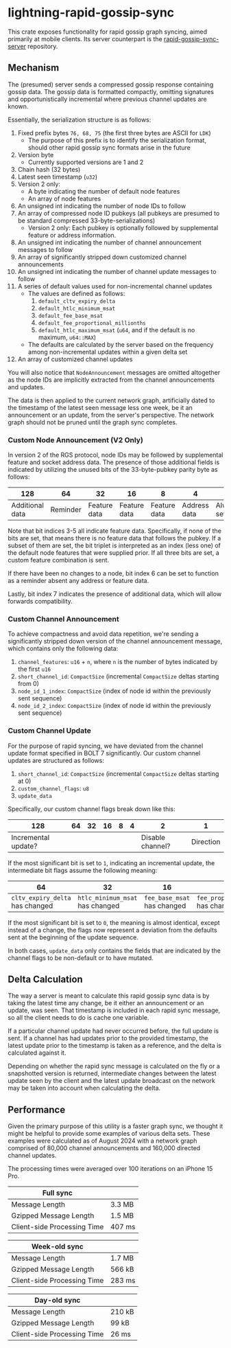 # lightning-rapid-gossip-sync

This crate exposes functionality for rapid gossip graph syncing, aimed primarily at mobile clients.
Its server counterpart is the
[rapid-gossip-sync-server](https://github.com/lightningdevkit/rapid-gossip-sync-server) repository.

## Mechanism

The (presumed) server sends a compressed gossip response containing gossip data. The gossip data is
formatted compactly, omitting signatures and opportunistically incremental where previous channel
updates are known.

Essentially, the serialization structure is as follows:

1. Fixed prefix bytes `76, 68, 75` (the first three bytes are ASCII for `LDK`)
    - The purpose of this prefix is to identify the serialization format, should other rapid gossip
      sync formats arise in the future
2. Version byte
   - Currently supported versions are 1 and 2
3. Chain hash (32 bytes)
4. Latest seen timestamp (`u32`)
5. Version 2 only:
   - A byte indicating the number of default node features
   - An array of node features
6. An unsigned int indicating the number of node IDs to follow
7. An array of compressed node ID pubkeys (all pubkeys are presumed to be standard
   compressed 33-byte-serializations)
   - Version 2 only: Each pubkey is optionally followed by supplemental feature or address information.
8. An unsigned int indicating the number of channel announcement messages to follow
9. An array of significantly stripped down customized channel announcements
10. An unsigned int indicating the number of channel update messages to follow
11. A series of default values used for non-incremental channel updates
    - The values are defined as follows:
        1. `default_cltv_expiry_delta`
        2. `default_htlc_minimum_msat`
        3. `default_fee_base_msat`
        4. `default_fee_proportional_millionths`
        5. `default_htlc_maximum_msat` (`u64`, and if the default is no maximum, `u64::MAX`)
    - The defaults are calculated by the server based on the frequency among non-incremental
      updates within a given delta set
12. An array of customized channel updates

You will also notice that `NodeAnnouncement` messages are omitted altogether as the node IDs are
implicitly extracted from the channel announcements and updates.

The data is then applied to the current network graph, artificially dated to the timestamp of the
latest seen message less one week, be it an announcement or an update, from the server's
perspective. The network graph should not be pruned until the graph sync completes.

### Custom Node Announcement (V2 Only)

In version 2 of the RGS protocol, node IDs may be followed by supplemental feature and socket address data. The presence
of those additional fields is indicated by utilizing the unused bits of the 33-byte-pubkey parity byte as follows:

| 128             | 64       | 32           | 16           | 8            | 4            | 2          | 1                |
|-----------------|----------|--------------|--------------|--------------|--------------|------------|------------------|
| Additional data | Reminder | Feature data | Feature data | Feature data | Address data | Always set | Odd y-coordinate |

Note that bit indices 3-5 all indicate feature data. Specifically, if none of the bits are set, that means there is
no feature data that follows the pubkey. If a subset of them are set, the bit triplet is interpreted as an index (less
one) of the default node features that were supplied prior. If all three bits are set, a custom feature combination is
sent.

If there have been no changes to a node, bit index 6 can be set to function as a reminder absent any address or feature
data.

Lastly, bit index 7 indicates the presence of additional data, which will allow forwards compatibility.

### Custom Channel Announcement

To achieve compactness and avoid data repetition, we're sending a significantly stripped down
version of the channel announcement message, which contains only the following data:

1. `channel_features`: `u16` + `n`, where `n` is the number of bytes indicated by the first `u16`
2. `short_channel_id`: `CompactSize` (incremental `CompactSize` deltas starting from 0)
3. `node_id_1_index`: `CompactSize` (index of node id within the previously sent sequence)
4. `node_id_2_index`: `CompactSize` (index of node id within the previously sent sequence)

### Custom Channel Update

For the purpose of rapid syncing, we have deviated from the channel update format specified in
BOLT 7 significantly. Our custom channel updates are structured as follows:

1. `short_channel_id`: `CompactSize` (incremental `CompactSize` deltas starting at 0)
2. `custom_channel_flags`: `u8`
3. `update_data`

Specifically, our custom channel flags break down like this:

| 128                 | 64 | 32 | 16 | 8 | 4 | 2                | 1         |
|---------------------|----|----|----|---|---|------------------|-----------|
| Incremental update? |    |    |    |   |   | Disable channel? | Direction |

If the most significant bit is set to `1`, indicating an incremental update, the intermediate bit
flags assume the following meaning:

| 64                              | 32                              | 16                          | 8                                         | 4                               |
|---------------------------------|---------------------------------|-----------------------------|-------------------------------------------|---------------------------------|
| `cltv_expiry_delta` has changed | `htlc_minimum_msat` has changed | `fee_base_msat` has changed | `fee_proportional_millionths` has changed | `htlc_maximum_msat` has changed |

If the most significant bit is set to `0`, the meaning is almost identical, except instead of a
change, the flags now represent a deviation from the defaults sent at the beginning of the update
sequence.

In both cases, `update_data` only contains the fields that are indicated by the channel flags to be
non-default or to have mutated.

## Delta Calculation

The way a server is meant to calculate this rapid gossip sync data is by taking the latest time
any change, be it either an announcement or an update, was seen. That timestamp is included in each
rapid sync message, so all the client needs to do is cache one variable.

If a particular channel update had never occurred before, the full update is sent. If a channel has
had updates prior to the provided timestamp, the latest update prior to the timestamp is taken as a
reference, and the delta is calculated against it.

Depending on whether the rapid sync message is calculated on the fly or a snapshotted version is
returned, intermediate changes between the latest update seen by the client and the latest update
broadcast on the network may be taken into account when calculating the delta.

## Performance

Given the primary purpose of this utility is a faster graph sync, we thought it might be helpful to
provide some examples of various delta sets. These examples were calculated as of August 2024
with a network graph comprised of 80,000 channel announcements and 160,000 directed channel updates.

The processing times were averaged over 100 iterations on an iPhone 15 Pro.

| Full sync                   |        |
|-----------------------------|--------|
| Message Length              | 3.3 MB |
| Gzipped Message Length      | 1.5 MB |
| Client-side Processing Time | 407 ms |

| Week-old sync               |        |
|-----------------------------|--------|
| Message Length              | 1.7 MB |
| Gzipped Message Length      | 566 kB |
| Client-side Processing Time | 283 ms |

| Day-old sync                |        |
|-----------------------------|--------|
| Message Length              | 210 kB |
| Gzipped Message Length      | 99 kB  |
| Client-side Processing Time | 26 ms  |
